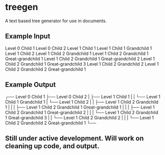 # treegen
A text based tree generator for use in documents.

## Example Input

Level 0 Child 1
Level 0 Child 2
    Level 1 Child 1
        Level 1 Child 1 Grandchild 1
    Level 1 Child 2
        Level 1 Child 2 Grandchild 1
            Level 1 Child 2 Grandchild 1 Great-grandchild 1
            Level 1 Child 2 Grandchild 1 Great-grandchild 2
            Level 1 Child 2 Grandchild 1 Great-grandchild 3
        Level 1 Child 2 Grandchild 2
            Level 1 Child 2 Grandchild 2 Great-grandchild 1

## Example Output

┌── Level 0 Child 1
├── Level 0 Child 2
|   ├── Level 1 Child 1
|   |   └── Level 1 Child 1 Grandchild 1
|   └── Level 1 Child 2
|   |   ├── Level 1 Child 2 Grandchild 1
|   |   |   ├── Level 1 Child 2 Grandchild 1 Great-grandchild 1
|   |   |   ├── Level 1 Child 2 Grandchild 1 Great-grandchild 2
|   |   |   └── Level 1 Child 2 Grandchild 1 Great-grandchild 3
|   |   └── Level 1 Child 2 Grandchild 2
|   |   |   └── Level 1 Child 2 Grandchild 2 Great-grandchild 1
└──

## Still under active development. Will work on cleaning up code, and output.